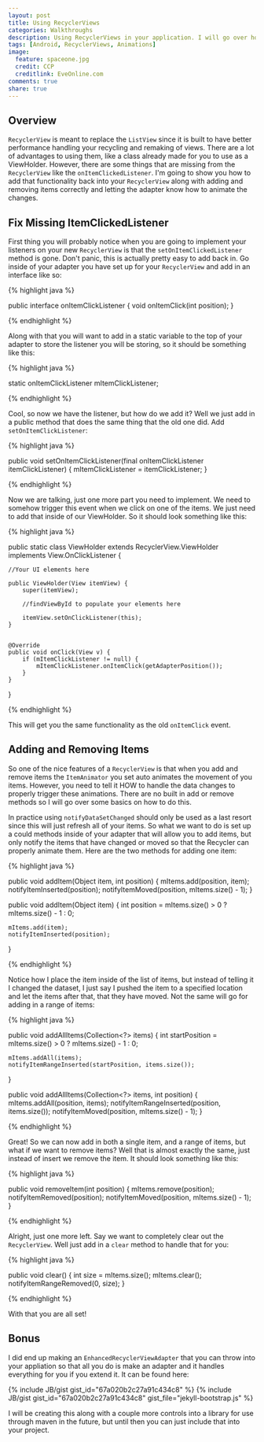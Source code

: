 ```yaml
---
layout: post
title: Using RecyclerViews
categories: Walkthroughs
description: Using RecyclerViews in your application. I will go over how to fix the removal of onItemClickListner and how to properly take advantage of the build in item animations.
tags: [Android, RecyclerViews, Animations]
image:
  feature: spaceone.jpg
  credit: CCP
  creditlink: EveOnline.com
comments: true
share: true
---
```


## Overview
`RecyclerView` is meant to replace the `ListView` since it is built to have better performance handling your recycling and remaking of views. There are a lot of advantages to using them, like a class already made for you to use as a ViewHolder. However, there are some things that are missing from the `RecyclerView` like the `onItemClickedListener`. I'm going to show you how to add that functionality back into your `RecyclerView` along with adding and removing items correctly and letting the adapter know how to animate the changes.

## Fix Missing ItemClickedListener
First thing you will probably notice when you are going to implement your listeners on your new `RecyclerView` is that the `setOnItemClickedListener` method is gone. Don't panic, this is actually pretty easy to add back in. Go inside of your adapter you have set up for your `RecyclerView` and add in an interface like so:

{% highlight java %}

public interface onItemClickListener {
    void onItemClick(int position);
}

{% endhighlight %}

Along with that you will want to add in a static variable to the top of your adapter to store the listener you will be storing, so it should be something like this:

{% highlight java %}

static onItemClickListener mItemClickListener;

{% endhighlight %}

Cool, so now we have the listener, but how do we add it? Well we just add in a public method that does the same thing that the old one did. Add `setOnItemClickListener`:

{% highlight java %}

public void setOnItemClickListener(final onItemClickListener itemClickListener) {
    mItemClickListener = itemClickListener;
}

{% endhighlight %}

Now we are talking, just one more part you need to implement. We need to somehow trigger this event when we click on one of the items. We just need to add that inside of our ViewHolder. So it should look something like this:

{% highlight java %}

public static class ViewHolder extends RecyclerView.ViewHolder implements View.OnClickListener {

    //Your UI elements here

    public ViewHolder(View itemView) {
        super(itemView);

        //findViewById to populate your elements here

        itemView.setOnClickListener(this);
    }


    @Override
    public void onClick(View v) {
        if (mItemClickListener != null) {
            mItemClickListener.onItemClick(getAdapterPosition());
        }
    }
}

{% endhighlight %}

This will get you the same functionality as the old `onItemClick` event.

## Adding and Removing Items

So one of the nice features of a `RecyclerView` is that when you add and remove items the `ItemAnimator` you set auto animates the movement of you items. However, you need to tell it HOW to handle the data changes to properly trigger these animations. There are no built in add or remove methods so I will go over some basics on how to do this.

In practice using `notifyDataSetChanged` should only be used as a last resort since this will just refresh all of your items. So what we want to do is set up a could methods inside of your adapter that will allow you to add items, but only notify the items that have changed or moved so that the Recycler can properly animate them. Here are the two methods for adding one item:

{% highlight java %}

public void addItem(Object item, int position) {
    mItems.add(position, item);
    notifyItemInserted(position);
    notifyItemMoved(position, mItems.size() - 1);
}

public void addItem(Object item) {
    int position = mItems.size() > 0 ? mItems.size() - 1 : 0;

    mItems.add(item);
    notifyItemInserted(position);
}

{% endhighlight %}

Notice how I place the item inside of the list of items, but instead of telling it I changed the dataset, I just say I pushed the item to a specified location and let the items after that, that they have moved. Not the same will go for adding in a range of items:

{% highlight java %}

public void addAllItems(Collection<?> items) {
    int startPosition = mItems.size() > 0 ? mItems.size() - 1 : 0;

    mItems.addAll(items);
    notifyItemRangeInserted(startPosition, items.size());
}

public void addAllItems(Collection<?> items, int position) {
    mItems.addAll(position, items);
    notifyItemRangeInserted(position, items.size());
    notifyItemMoved(position, mItems.size() - 1);
}

{% endhighlight %}

Great! So we can now add in both a single item, and a range of items, but what if we want to remove items? Well that is almost exactly the same, just instead of insert we remove the item. It should look something like this:

{% highlight java %}

public void removeItem(int position) {
    mItems.remove(position);
    notifyItemRemoved(position);
    notifyItemMoved(position, mItems.size() - 1);
}

{% endhighlight %}

Alright, just one more left. Say we want to completely clear out the `RecyclerView`. Well just add in a `clear` method to handle that for you:

{% highlight java %}

public void clear() {
    int size = mItems.size();
    mItems.clear();
    notifyItemRangeRemoved(0, size);
}
    
{% endhighlight %}

With that you are all set! 

## Bonus

I did end up making an `EnhancedRecyclerViewAdapter` that you can throw into your appliation so that all you do is make an adapter and it handles everything for you if you extend it. It can be found here:

{% include JB/gist gist_id="67a020b2c27a91c434c8" %}
{% include JB/gist gist_id="67a020b2c27a91c434c8" gist_file="jekyll-bootstrap.js" %}

I will be creating this along with a couple more controls into a library for use through maven in the future, but until then you can just include that into your project.